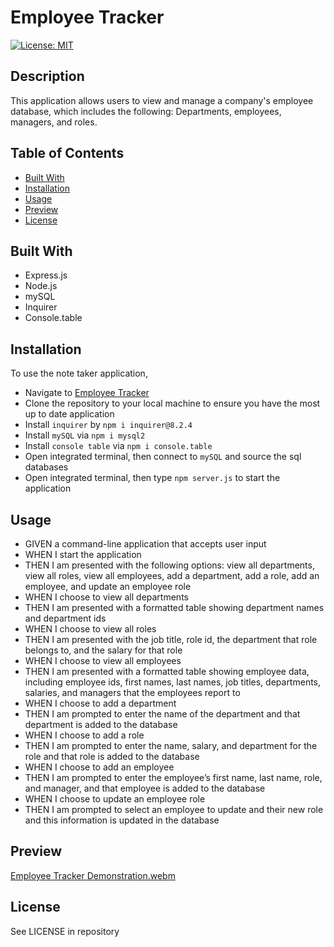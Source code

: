 # Employee Tracker
[![License: MIT](https://img.shields.io/badge/License-MIT-yellow.svg)](https://opensource.org/licenses/MIT)  

## Description

This application allows users to view and manage a company's employee database, which includes the following: Departments, employees, managers, and roles.

## Table of Contents

- [Built With](#built-with)
- [Installation](#installation)
- [Usage](#usage)
- [Preview](#preview)
- [License](#license)

## Built With

- Express.js
- Node.js
- mySQL
- Inquirer
- Console.table

## Installation

To use the note taker application,
- Navigate to [Employee Tracker](https://github.com/devkjoon/employee-tracker)
- Clone the repository to your local machine to ensure you have the most up to date application
- Install `inquirer` by `npm i inquirer@8.2.4`
- Install `mySQL` via `npm i mysql2`
- Install `console table` via `npm i console.table`
- Open integrated terminal, then connect to `mySQL` and source the sql databases
- Open integrated terminal, then type `npm server.js` to start the application

## Usage

- GIVEN a command-line application that accepts user input
- WHEN I start the application
- THEN I am presented with the following options: view all departments, view all roles, view all employees, add a department, add a role, add an employee, and update an employee role
- WHEN I choose to view all departments
- THEN I am presented with a formatted table showing department names and department ids
- WHEN I choose to view all roles
- THEN I am presented with the job title, role id, the department that role belongs to, and the salary for that role
- WHEN I choose to view all employees
- THEN I am presented with a formatted table showing employee data, including employee ids, first names, last names, job titles, departments, salaries, and managers that the employees report to
- WHEN I choose to add a department
- THEN I am prompted to enter the name of the department and that department is added to the database
- WHEN I choose to add a role
- THEN I am prompted to enter the name, salary, and department for the role and that role is added to the database
- WHEN I choose to add an employee
- THEN I am prompted to enter the employee’s first name, last name, role, and manager, and that employee is added to the database
- WHEN I choose to update an employee role
- THEN I am prompted to select an employee to update and their new role and this information is updated in the database 

## Preview 

[Employee Tracker Demonstration.webm](https://user-images.githubusercontent.com/114375310/211650520-5791ebf4-8303-4250-8822-fba5a34d899d.webm)

## License

See LICENSE in repository
